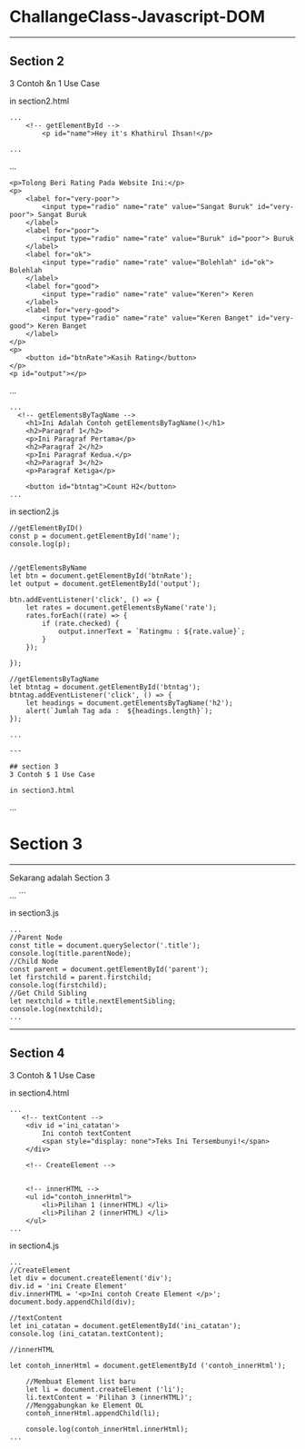 # ChallangeClass-Javascript-DOM

---

## Section 2 
3 Contoh &n 1 Use Case

in section2.html
```
...
    <!-- getElementById -->
        <p id="name">Hey it's Khathirul Ihsan!</p>

...
```
...
 <!-- getElementsByName -->
    <p>Tolong Beri Rating Pada Website Ini:</p>
    <p>
        <label for="very-poor">
            <input type="radio" name="rate" value="Sangat Buruk" id="very-poor"> Sangat Buruk
        </label>
        <label for="poor">
            <input type="radio" name="rate" value="Buruk" id="poor"> Buruk
        </label>
        <label for="ok">
            <input type="radio" name="rate" value="Bolehlah" id="ok"> Bolehlah
        </label>
        <label for="good">
            <input type="radio" name="rate" value="Keren"> Keren
        </label>
        <label for="very-good">
            <input type="radio" name="rate" value="Keren Banget" id="very-good"> Keren Banget
        </label>
    </p>
    <p>
        <button id="btnRate">Kasih Rating</button>
    </p>
    <p id="output"></p>
...

```
...
  <!-- getElementsByTagName -->
    <h1>Ini Adalah Contoh getElementsByTagName()</h1>
    <h2>Paragraf 1</h2>
    <p>Ini Paragraf Pertama</p>
    <h2>Paragraf 2</h2>
    <p>Ini Paragraf Kedua.</p>
    <h2>Paragraf 3</h2>
    <p>Paragraf Ketiga</p>

    <button id="btntag">Count H2</button>
...
```
in section2.js
```
//getElementByID()
const p = document.getElementById('name');
console.log(p);


//getElementsByName
let btn = document.getElementById('btnRate');
let output = document.getElementById('output');

btn.addEventListener('click', () => {
    let rates = document.getElementsByName('rate');
    rates.forEach((rate) => {
        if (rate.checked) {
            output.innerText = `Ratingmu : ${rate.value}`;
        }
    });

});

//getElementsByTagName
let btntag = document.getElementById('btntag');
btntag.addEventListener('click', () => {
    let headings = document.getElementsByTagName('h2');
    alert(`Jumlah Tag ada :  ${headings.length}`);
});

...

---

## section 3
3 Contoh $ 1 Use Case

in section3.html
```
...
     <!-- Parent Node -->
    <div id="parent">
        <h1 class="title">Section 3</h1>
<hr>
        <!-- Child Node -->
        <p>Sekarang adalah Section 3</p>
    </div>
...
```

in section3.js
```
...
//Parent Node
const title = document.querySelector('.title');
console.log(title.parentNode);
//Child Node
const parent = document.getElementById('parent');
let firstchild = parent.firstchild;
console.log(firstchild);
//Get Child Sibling
let nextchild = title.nextElementSibling;
console.log(nextchild);
...
```

--- 

## Section 4
3 Contoh & 1 Use Case

in section4.html
```
...
   <!-- textContent -->
    <div id ='ini_catatan'>
        Ini contoh textContent
        <span style="display: none">Teks Ini Tersembunyi!</span>
    </div>

    <!-- CreateElement -->


    <!-- innerHTML -->
    <ul id="contoh_innerHtml">
        <li>Pilihan 1 (innerHTML) </li>
        <li>Pilihan 2 (innerHTML) </li>
    </ul>
...
```

in section4.js
```
...
//CreateElement
let div = document.createElement('div');
div.id = 'ini Create Element'
div.innerHTML = '<p>Ini contoh Create Element </p>';
document.body.appendChild(div);

//textContent
let ini_catatan = document.getElementById('ini_catatan');
console.log (ini_catatan.textContent);

//innerHTML

let contoh_innerHtml = document.getElementById ('contoh_innerHtml');

    //Membuat Element list baru
    let li = document.createElement ('li');
    li.textContent = 'Pilihan 3 (innerHTML)';
    //Menggabungkan ke Element OL
    contoh_innerHtml.appendChild(li);
    
    console.log(contoh_innerHtml.innerHtml);
...
```